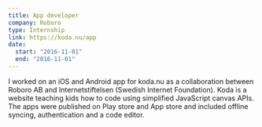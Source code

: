 ```yaml
---
title: App developer
company: Roboro
type: Internship
link: https://koda.nu/app
date:
  start: "2016-11-01"
  end: "2016-11-01"
---
```


I worked on an iOS and Android app for koda.nu as a collaboration between Roboro AB and Internetstiftelsen (Swedish Internet Foundation). Koda is a website teaching kids how to code using simplified JavaScript canvas APIs. The apps were published on Play store and App store and included offline syncing, authentication and a code editor.
